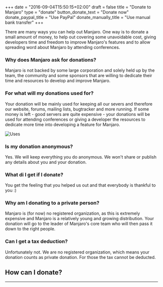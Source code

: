 +++
date = "2016-09-04T15:50:15+02:00"
draft = false
title = "Donate to Manjaro"
type = "donate"
button_donate_text = "Donate now"
donate_paypal_title = "Use PayPal"
donate_manually_title = "Use manual bank transfer"
+++

There are many ways you can help out Manjaro. One way is to donate a small amount of money, to help out covering some unavoidable cost, giving developers time and freedom to improve Manjaro's features and to allow spreading word about Manjaro by attending conferences.

### Why does Manjaro ask for donations?

Manjaro is not backed by some large corporation and solely held up by the team, the community and some sponsors that are willing to dedicate their time and resources to develop and improve Manjaro.

### For what will my donations used for?

Your donation will be mainly used for keeping all our severs and therefore our website, forums, mailing lists, bugtracker and more running. If some money is left - good servers are quite expensive - your donations will be used for attending conferences or giving a developer the resources to dedicate more time into developing a feature for Manjaro.

![Uses](;baseurl;/img/donation/uses.svg.png)

### Is my donation anonymous?

Yes. We will keep everything you do anonymous. We won't share or publish any details about you and your donation.

### What di I get if I donate?

You get the feeling that you helped us out and that everybody is thankful to you :)

### Why am I donating to a private person?

Manjaro is (for now) no registered organization, as this is extremely expensive and Manjaro is a relatively young and growing distribution. Your donation will go to the leader of Manjaro's core team who will then pass it down to the right people.

### Can I get a tax deduction?

Unfortunately not. We are no registered organization, which means your donation counts as private donation. For those the tax cannot be deducted.

## How can I donate?
---
